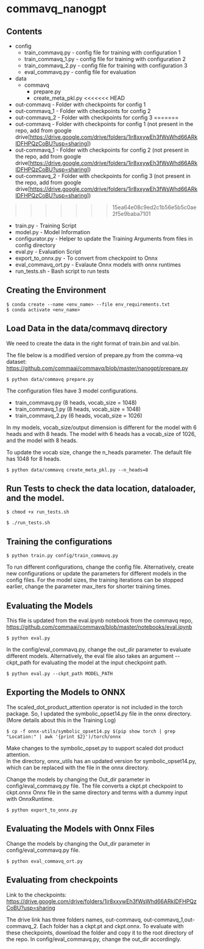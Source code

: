 # commavq_nanogpt

## Contents
* config
    * train_commavq.py - config file for training with configuration 1
    * train_commavq_1.py - config file for training with configuration 2
    * train_commavq_2.py - config file for training with configuration 3
    * eval_commavq.py - config file for evaluation
* data
    * commavq
        * prepare.py
        * create_meta_pkl.py
<<<<<<< HEAD
* out-commavq   - Folder with checkpoints for config 1 
* out-commavq_1 - Folder with checkpoints for config 2 
* out-commavq_2 - Folder with checkpoints for config 3 
=======
* out-commavq   - Folder with checkpoints for config 1 (not present in the repo, add from google drive[https://drive.google.com/drive/folders/1ir8xxywEh3fWsWhd66ARkIDFHPQzCoBU?usp=sharing])
* out-commavq_1 - Folder with checkpoints for config 2 (not present in the repo, add from google drive[https://drive.google.com/drive/folders/1ir8xxywEh3fWsWhd66ARkIDFHPQzCoBU?usp=sharing])
* out-commavq_2 - Folder with checkpoints for config 3 (not present in the repo, add from google drive[https://drive.google.com/drive/folders/1ir8xxywEh3fWsWhd66ARkIDFHPQzCoBU?usp=sharing])
>>>>>>> 15ea64e08c9ed2c1b56e5b5c0ae2f5e9baba7101
* train.py - Training Script
* model.py - Model Information
* configurator.py - Helper to update the Training Arguments from files in config directory
* eval.py - Evaluation Script
* export_to_onnx.py - To convert from checkpoint to Onnx
* eval_commavq_ort.py - Evalaute Onnx models with onnx runtimes
* run_tests.sh  - Bash script to run tests


## Creating the Environment
```
$ conda create --name <env_name> --file env_requirements.txt
$ conda activate <env_name>
```

## Load Data in the data/commavq directory

We need to create the data in the right format of train.bin and val.bin.  
  
The file below is a modified version of prepare.py from the comma-vq dataset:  
https://github.com/commaai/commavq/blob/master/nanogpt/prepare.py  
  
```
$ python data/commavq prepare.py
```

The configuration files have 3 model configurations.
* train_commavq.py (8 heads, vocab_size = 1048)
* train_commavq_1.py (8 heads, vocab_size = 1048)
* train_commavq_2.py (6 heads, vocab_size = 1026)

In my models, vocab_size/output dimension is different for the model with 6 heads and with 8 heads. 
The model with 6 heads has a vocab_size of 1026, and the model with 8 heads. 

To update the vocab size, change the n_heads parameter. The default file has 1048 for 8 heads.
```
$ python data/commavq create_meta_pkl.py --n_heads=8
```

## Run Tests to check the data location, dataloader, and the model.
```
$ chmod +x run_tests.sh
```

```
$ ./run_tests.sh
```

## Training the configurations
```
$ python train.py config/train_commavq.py
```

To run different configurations, change the config file. Alternatively, create new configurations or update the parameters for different models in the config files.
For the model sizes, the training iterations can be stopped earlier, change the parameter max_iters for shorter training times. 

## Evaluating the Models
This file is updated from the eval.ipynb notebook from the commavq repo, https://github.com/commaai/commavq/blob/master/notebooks/eval.ipynb   

```
$ python eval.py
```

In the config/eval_commavq.py, change the out_dir parameter to evaluate different models. 
Alternatively, the eval file also takes an argument --ckpt_path for evaluating the model at the input checkpoint path. 

```
$ python eval.py --ckpt_path MODEL_PATH
```
## Exporting the Models to ONNX
The scaled_dot_product_attention operator is not included in the torch package. So, I updated the symbolic_opset14.py file in the onnx directory.(More details about this in the Training Log)

```
$ cp -f onnx-utils/symbolic_opset14.py $(pip show torch | grep "Location:" | awk '{print $2}')/torch/onnx
```
Make changes to the symbolic_opset.py to support scaled dot product attention.  
In the directory, onnx_utils has an updated version for symbolic_opset14.py, which can be replaced with the file in the onnx directory.  

Change the models by changing the Out_dir parameter in config/eval_commavq.py file. The file converts a ckpt.pt checkpoint to ckpt.onnx Onnx file in the same directory and terms with a dummy input with OnnxRuntime.
```
$ python export_to_onnx.py 
```

## Evaluating the Models with Onnx Files
Change the models by changing the Out_dir parameter in config/eval_commavq.py file.
```
$ python eval_commavq_ort.py
```

## Evaluating from checkpoints
Link to the checkpoints:
https://drive.google.com/drive/folders/1ir8xxywEh3fWsWhd66ARkIDFHPQzCoBU?usp=sharing

The drive link has three folders names, out-commavq, out-commavq_1,out-commavq_2. Each folder has a ckpt.pt and ckpt.onnx. To evaluate with these checkpoints, download the folder and copy it to the root directory of the repo. 
In config/eval_commavq.py, change the out_dir accordingly. 



